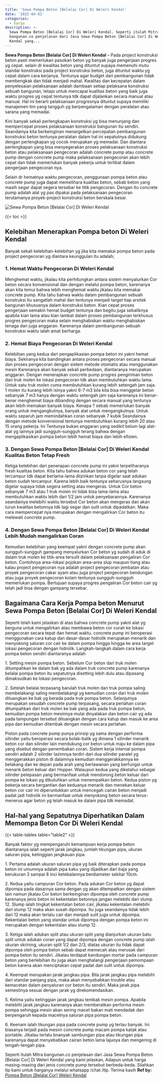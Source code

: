 ```yaml
---
title: 'Sewa Pompa Beton [Belalai Cor] Di Weleri Kendal'
date: '2025-04-01'
categories:
  - harga
description: >-
  Sewa Pompa Beton [Belalai Cor] Di Weleri Kendal. Seperti itulah Mitra
  bangunan.co penjelasan dari Jasa Sewa Pompa Beton [Belalai Cor] Di Weleri
  Kendal yang...
---
```


**Sewa Pompa Beton \[Belalai Cor\] Di Weleri Kendal** – Pada project konstruksi beton pasti memerlukan pasokan beton yg banyak juga pengerjaan progres yg cepat. selain dr kwalitas beton yang dituntut supaya memenuhi mutu standar konstruksi pada project konstruksi beton, juga dituntut waktu yg cepat dalam cara kerjanya. Tentunya agar budget dari pembangunan tidak membengkak dan tidak menjadi mahal. Kwalitas dan kecepatan dalam penyelesaian pelaksanaan adalah dambaan setiap pelaksana konstruksi sebuah bangunan, tetapi untuk mencapai kualitas beton yang baik juga waktu progres yg cepat tentunya tdk dapat dijalankan secara manual atau manual. Hal ini berarti pelaksanaan progresnya dituntut supaya memiliki manajemen tim yang tangguh yg berpengalaman dengan peralatan atau sarana yang memadai.

Kini banyak sekali perlengkapan konstruksi yg bisa menunjang dan mempercepat proses pelaksanaan konstruksi bangunan itu sendiri. Seandainya kita berkeinginan menargetkan percepatan pembangunan konstruksi beton tentunya peralatan dalam hal ini sepatutnya didukung dengan perlengkapan yg cocok merupakan yg memadai. Dan diantara perlengkapan yang bisa menyegerakan proses pelaksanaan konstruksi beton atau pelaksanaan pengecoran adalah concrete pump atau concrete pump dengan concrete pump maka pelaksanaan pengecoran akan lebih cepat dan tidak memerlukan banyak pekerja untuk terlibat dalam pengerjaan pengecoran nya.

Selain dr hematnya waktu pengecoran, penggunaan pompa beton atau concrete pump juga dapat memelihara kualitas beton, sebab beton yang masih segar dapat segera tersebar ke titik pengecoran. Dengan itu concrete pump adalah alat yg pas dipakai pada pelaksanaan pengecoran terutamanya proyek-project konstruksi beton berskala besar.

![Sewa Pompa Beton [Belalai Cor] Di Weleri Kendal](/images/sewa-concrete-pump-05.png)

{{< toc >}}

## Kelebihan Menerapkan Pompa beton Di Weleri Kendal

Banyak sekali kelebihan-kelebihan yg jika kita memakai pompa beton pada project pengecoran yg diantara keunggulan itu adalah;

### 1\. Hemat Waktu Pengecoran Di Weleri Kendal

Menghemat waktu, jikalau kita perhitungkan antara sistem menyalurkan Cor beton secara konvensional dan dengan melalui pompa beton, karenanya akan kita temui bahwa lebih menghemat waktu jikalau kita memakai concrete pump. Kita tahu bahwa waktu dalam pembangunan sebuah konstruksi itu sangatlah mahal dan tentunya menjadi target tiap arsitek bangunan khususnya dalam konstruksi beton. Kian cepat proses pengerjaan semakin hemat budget tentunya dan begitu juga sebaliknya apabila kian lama atau kian lambat dalam proses pembangunan terkhusus progres pengecoran maka selain menghabiskan waktu menghabiskan tenaga dan juga anggaran. Karenanya dalam pembangunan sebuah konstruksi waktu ialah amat berharga.

### 2\. Hemat Biaya Pengecoran Di Weleri Kendal

Kelebihan yang kedua dari pengaplikasian pompa beton ini yakni hemat biaya. Sekiranya kita bandingkan antara proses pengecoran secara manual dan proses pengecoran dengan sistem metode otomatis atau menggunakan mesin Karenanya akan banyak sekali perbedaan, diantaranya merupakan anggaran. Dengan menerapkan concrete pump progres pengiriman beton dari truk molen ke lokasi pengecoran tdk akan membutuhkan waktu lama. Untuk satu truk molen cuma membutuhkan kurang lebih setengah jam saja. 1 molen itu kurang lebih isinya yakni 6-7 m3 bila kita bisa menggelar beton sebanyak 7 m3 hanya dengan waktu setengah jam saja karenanya ini benar-benar menghemat biaya dibanding dengan secara manual yang tentunya akan lebih memakan banyak biaya. Kenapa ? sebab memerlukan banyak orang untuk mengangkutnya, banyak alat untuk mengangkutnya. Untuk waktu separuh jam memindahkan coran sebanyak 7 kubik Seandainya dengan metode konvensional tentunya membutuhkan kurang lebih 20 atau 15 orang pekerja. Ini Tentunya bukan anggaran yang sedikit belum lagi alat-alat yg lainnya jadi sungguh-sungguh terang bahwa dengan mengaplikasikan pompa beton lebih hemat biaya dan lebih efisien.

### 3\. Dengan Sewa Pompa Beton \[Belalai Cor\] Di Weleri Kendal Kualitas Beton Tetap Fresh

Ketiga kelebihan dari penerapan concrete pump ini yakni terpeliharanya fresh kualitas beton. Kita tahu bahwa adukan beton cor yang telah tercampur tdk dapat berlama-lama diizinkan tanpa digelar saat adukan beton sudah tercampur. Karena lebih baik tentunya seharusnya langsung digelar supaya tidak segera setting atau mengeras. Untuk Cor beton sebanyak 7 m3 atau 1 truk molen ini tidak bisa lama-lama atau membutuhkan waktu lebih dari 1/2 jam untuk penyebarannya. Karenanya seandainya melebihi waktu tersebut Cor beton akan mengeras dan akan turun kwalitas betonnya tdk lagi segar dan sulit untuk dipadatkan. Maka cara mempercepat nya merupakan dengan mengalirkan Cor beton itu melewati concrete pump.

### 4\. Dengan Sewa Pompa Beton \[Belalai Cor\] Di Weleri Kendal Lebih Mudah mengalirkan Coran

Kemudian kelebihan yang keempat yakni dengan concrete pump akan sungguh-sungguh gampang menyalurkan Cor beton yg sudah di aduk di dalam truk molen ke titik-area tersulit dalam pelaksanaan pengaliran Cor beton. Contohnya area-lokasi pojokan area-area slup maupun tiang atau kalau project pengecoran nya adalah project pengecoran jembatan atau proyek pengecoran cakar ayam atau juga project pengecoran bendungan atau juga proyek pengecoran kolam tentunya sungguh-sungguh memerlukan pompa. Bertujuan supaya progres pengaliran Cor beton cair yg telah jadi bisa dengan gampang tersebar.

## Bagaimana Cara Kerja Pompa beton Menurut Sewa Pompa Beton \[Belalai Cor\] Di Weleri Kendal

Seperti telah kami jelaskan di atas bahwa concrete pump yakni alat yg berguna untuk mengalirkan atau membawa beton cor curah ke lokasi pengecoran secara tepat dan hemat waktu. concrete pump ini beroperasi menggunakan cara katup dan dasar-dasar hidrolik merupakan menarik dan menyokong saluran cor cair ke dalam pompa hingga hingga ke area target lokasi pengecoran dengan hidrolik. Langkah-langkah dalam cara kerja pompa beton sendiri diantaranya adalah

1\. Setting mesin pompa beton. Sebelum Cor beton dari truk molen ditumpahkan ke dalam bak yg ada dalam truk concrete pump karenanya belalai pompa beton itu sepatutnya disetting lebih dulu atau dipasang dimaksudkan ke lokasi pengecoran.

2\. Setelah belalai terpasang barulah truk molen dan truk pompa saling membelakangi saling membelakangi yg kemudian coran dari truk molen dituangkan ke bak yg berada pada truk pompa beton. Selanjutnya merupakan sesudah concrete pump terpasang, secara perlahan coran ditumpahkan dari truk molen ke bak yang ada pada truk pompa beton, kemudian pompa beton mesinnya mulai dinyalakan dan beton cair yg ada pada tampungan tersebut dituangkan dengan cara katup dan masuk ke area pipa dan kemudian ditembak dengan mesin secara perlahan.

Piston pada concrete pump punya prinsip yg sama dengan performa silinder yaitu beroperasi secara bolak-balik yg dimana 1 silinder menarik beton cor dan silinder lain mendukung cor beton untuk maju ke dalam pipa yang disebut dengan penembakan coran. Sistem kerja internal pompa sendiri adalah 2 silinder lazimnya terdiri dari dua silinder paralel yg menggerakkan piston di dalamnya kemudian menggerakkannya ke belakang dan ke depan pada arah yang berlawanan yang berfungsi untuk menarik beton keluar dari Hopper. Walaupun kedua yang diketahui sebagai silinder pelepasan yang bermanfaat untuk mendorong beton keluar dari pompa ke lokasi yg dibutuhkan untuk menempatkan beton. Kedua piston yg bekerja secara bergantian dan keduanya menarik dan menekan keluar beton cor cair ini diperuntukkan untuk mencegah cairan beton menjadi padat jadi hidrolik ini bermanfaat untuk menyokong beton secara terus-menerus agar beton yg telah masuk ke dalam pipa tdk memadat.

## Hal-hal yang Sepatutnya Diperhatikan Dalam Memompa Beton Cor Di Weleri Kendal

{{< table-tables table="table2" >}}

Banyak faktor yg mempengaruhi kemampuan kerja pompa beton diantaranya ialah seperti jarak jangkau, jumlah tikungan pipa, ukuran saluran pipa, ketinggian jangkauan pipa.

1\. Pertama adalah ukuran saluran pipa yg baik diterapkan pada pompa beton ini umumnya adalah pipa kaku yang dijadikan dari baja yang berukuran 3 sampai 8 inci ketebalannya berdiameter sekitar 10cm.

2\. Kedua yaitu campuran Cor beton. Pada adukan Cor beton yg dapat dipompa pada dasarnya sama dengan yg akan ditempatkan dengan sistem lain namun jikalau Cor beton berkeinginan dipompa oleh concrete pump karenanya jenis beton ini kekentalan betonnya jangan melebihi dari slump 12. Slump ialah tingkat kekentalan beton cair, jikalau kekentalan melebihi dari slump 12 maka akan susah dipompa. Itu juga seandainya tidak lebih dari 12 maka akan terlalu cair dan menjadi sulit juga untuk dipompa. Kekentalan beton yang standar untuk dipompa dengan pompa beton ini merupakan dengan kekentalan atau slump 12.

3\. Ketiga ialah adukan split atau ukuran split yang dianjurkan ukuran batu split untuk adukan coran yang dapat dipompa dengan concrete pump ialah ukuran skrining, ukuran split 1/2 dan 2/3, diatas ukuran itu tidak dapat dipompa oleh pompa beton sebab dapat memecah atau merusak dari pompa beton itu sendiri. Jikalau terdapat kandungan mortar pada campuran beton yang berlebihan itu juga akan menghalangi pengerjaan pemompaan beton karena akan menciptakan cepat padat dan sulit untuk dipompa.

4\. Keempat merupakan jarak jangkau pipa. Bila jarak jangkau pipa melebihi dari standar panjang pipa, maka akan menyebabkan trouble atau kemacetan dalam penyaluran cor beton itu sendiri. Maka jarak pipa semestinya sesuai dengan jarak yg direkomendasikan.

5\. Kelima yaitu ketinggian jarak jangkau tembak mesin pompa. Apabila melebihi jarak jangkau karenanya akan memberatkan performa mesin pompa sehingga mesin akan sering macet bakan mati mendadak dan berpengaruh kepada macetnya saluran pipa pompa beton.

6\. Keenam ialah tikungan pipa pada concrete pump yg terlau banyak. Ini biasanya terjadi pada mesim concrete pump macam pompa katak atau portable. Jikalau terlalu bnanyak sambungan pipa atau tikungan pipa karenanya dapat menyebabkan cairan beton lama lajunya dan mengering di tengah-tengah pipa.

Seperti itulah Mitra bangunan.co penjelasan dari Jasa Sewa Pompa Beton \[Belalai Cor\] Di Weleri Kendal yang kami jelaskan, Adapun untuk harga masing-masing dari jenis concrete pump tersebut berbeda-beda. Silahkan tlp kami untuk harganya melalui whatsapp /chat /tlp. Terima kasih
**Ref by:** [Pompa Beton [Belalai Cor] Weleri Kendal](https://id.wikipedia.org/wiki/Pompa)

